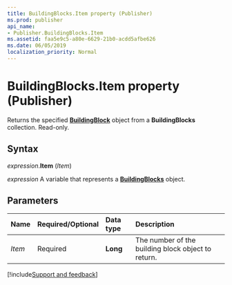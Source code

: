 ```yaml
---
title: BuildingBlocks.Item property (Publisher)
ms.prod: publisher
api_name:
- Publisher.BuildingBlocks.Item
ms.assetid: faa5e9c5-a80e-6629-21b0-acdd5afbe626
ms.date: 06/05/2019
localization_priority: Normal
---
```



# BuildingBlocks.Item property (Publisher)

Returns the specified **[BuildingBlock](Publisher.BuildingBlock.md)** object from a **BuildingBlocks** collection. Read-only.


## Syntax

_expression_.**Item** (_Item_)

_expression_ A variable that represents a **[BuildingBlocks](Publisher.BuildingBlocks.md)** object.


## Parameters

|Name|Required/Optional|Data type|Description|
|:-----|:-----|:-----|:-----|
|_Item_|Required| **Long**|The number of the building block object to return.|



[!include[Support and feedback](~/includes/feedback-boilerplate.md)]